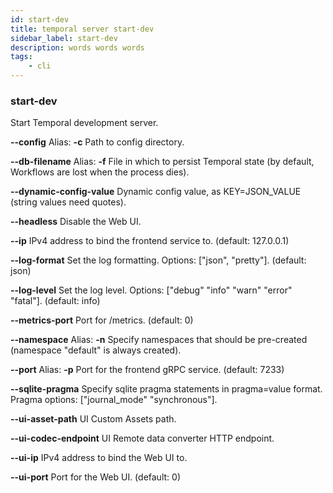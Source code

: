 ```yaml
---
id: start-dev
title: temporal server start-dev
sidebar_label: start-dev
description: words words words
tags:
	- cli
---
```


### start-dev

Start Temporal development server.

**--config**
Alias: **-c**
Path to config directory.

**--db-filename**
Alias: **-f**
File in which to persist Temporal state (by default, Workflows are lost when the process dies).

**--dynamic-config-value**
Dynamic config value, as KEY=JSON_VALUE (string values need quotes).

**--headless**
Disable the Web UI.

**--ip**
IPv4 address to bind the frontend service to. (default: 127.0.0.1)

**--log-format**
Set the log formatting. Options: ["json", "pretty"]. (default: json)

**--log-level**
Set the log level. Options: ["debug" "info" "warn" "error" "fatal"]. (default: info)

**--metrics-port**
Port for /metrics. (default: 0)

**--namespace**
Alias: **-n**
Specify namespaces that should be pre-created (namespace "default" is always created).

**--port**
Alias: **-p**
Port for the frontend gRPC service. (default: 7233)

**--sqlite-pragma**
Specify sqlite pragma statements in pragma=value format. Pragma options: ["journal_mode" "synchronous"].

**--ui-asset-path**
UI Custom Assets path.

**--ui-codec-endpoint**
UI Remote data converter HTTP endpoint.

**--ui-ip**
IPv4 address to bind the Web UI to.

**--ui-port**
Port for the Web UI. (default: 0)


